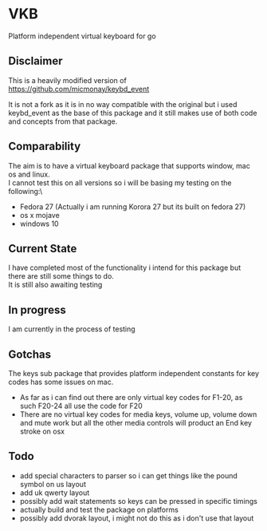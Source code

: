 # VKB
Platform independent virtual keyboard for go

## Disclaimer 
This is a heavily modified version of https://github.com/micmonay/keybd_event

It is not a fork as it is in no way compatible with the original but i used keybd_event as the base of this
package and it still makes use of both code and concepts from that package. 

## Comparability
The aim is to have a virtual keyboard package that supports window, mac os and linux.\
I cannot test this on all versions so i will be basing my testing on the following:\
- Fedora 27 (Actually i am running Korora 27 but its built on fedora 27)
- os x mojave
- windows 10

## Current State
I have completed most of the functionality i intend for this package but there are still some things to do.\
It is still also awaiting testing

## In progress
I am currently in the process of testing

## Gotchas
The keys sub package that provides platform independent constants for key codes has some issues on mac.
- As far as i can find out there are only virtual key codes for F1-20, as such F20-24 all use the code for F20
- There are no virtual key codes for media keys, volume up, volume down and mute work but all the other media controls 
will product an End key stroke on osx

## Todo
- add special characters to parser so i can get things like the pound symbol on us layout
- add uk qwerty layout
- possibly add wait statements so keys can be pressed in specific timings
- actually build and test the package on platforms
- possibly add dvorak layout, i might not do this as i don't use that layout